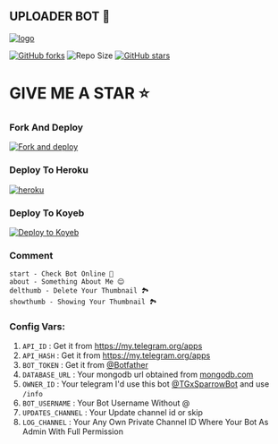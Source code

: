 ## UPLOADER BOT 🚀


[![logo](https://graph.org/file/37858b895e6d5ec39b5ad.jpg)](https://telegram.dog/Url_UploaderV3Bot)

[![GitHub forks](https://img.shields.io/github/forks/EliteCraftStudios/URL-UPLOADER?&style=flat-square&logo=github)](https://github.com/elitecraftstudios/URL-UPLOADER/fork)
![Repo Size](https://img.shields.io/github/repo-size/elitecraftstudios/URL-UPLOADER?&style=flat-square&logo=github)
[![GitHub stars](https://img.shields.io/github/stars/elitecraftstudios/URL-UPLOADER?&style=flat-square&logo=github)](https://github.com/elitecraftstudios/URL-UPLOADER/stargazers)

  
# GIVE ME A STAR ⭐

### Fork And Deploy

<a href="https://github.com/EliteCraftStudios/URL-UPLOADER/fork"><img alt="Fork and deploy" src="https://img.shields.io/badge/-Fork%20And%20Deploy-black?style=for-the-badge&logo=github&logoColor=white"/></a> 

### Deploy To Heroku

<a href="https://dashboard.heroku.com/new?template=https://github.com/elitecraftstudios/URL-UPLOADER"><img alt="heroku" src="https://img.shields.io/badge/-Deploy%20To%20Heroku-purple?style=for-the-badge&logo=heroku&logoColor=white"/></a> 

### Deploy To Koyeb

[![Deploy to Koyeb](https://www.koyeb.com/static/images/deploy/button.svg)](https://app.koyeb.com/deploy?type=git&repository=github.com/elitecraftstudios/URL-UPLOADER&branch=Master&name=URL-UPLOADER)


### Comment

```
start - Check Bot Online 🔔
about - Something About Me 😌
delthumb - Delete Your Thumbnail 🏞
showthumb - Showing Your Thumbnail 🏞
```


### Config Vars:

1. `API_ID` : Get it from https://my.telegram.org/apps 
2. `API_HASH` : Get it from https://my.telegram.org/apps
3. `BOT_TOKEN` : Get it from [@Botfather](https://t.me/botfather)
4. `DATABASE_URL` : Your mongodb url obtained from [mongodb.com](https://www.mongodb.com)
5. `OWNER_ID` : Your telegram I'd use this bot [@TGxSparrowBot](https://telegram.dog/TGxSparrowBot) and use `/info`
6. `BOT_USERNAME` : Your Bot Username Without @
7. `UPDATES_CHANNEL` : Your Update channel id or skip
8. `LOG_CHANNEL` : Your Any Own Private Channel ID Where Your Bot As Admin With Full Permission
